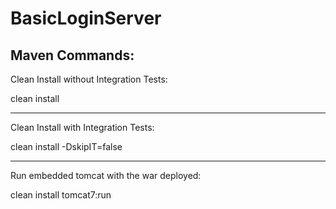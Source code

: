 # BasicLoginServer
Maven Commands:
--------------------------------------
Clean Install without Integration Tests:

clean install 

--------------------------------------
Clean Install with Integration Tests:

clean install -DskipIT=false

--------------------------------------
Run embedded tomcat with the war deployed:

clean install tomcat7:run
